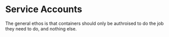 # Service Accounts
The general ethos is that containers should only be authroised to do the job they need to do, and nothing else.

